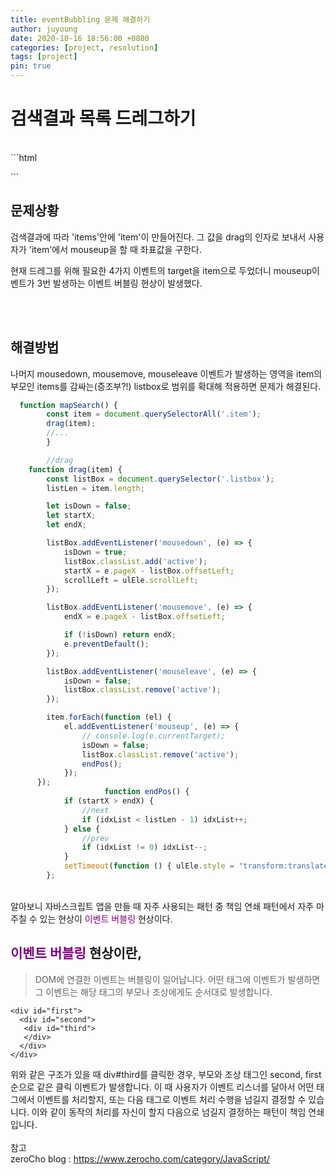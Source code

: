 ```yaml
---
title: eventBubbling 문제 해결하기
author: juyoung
date: 2020-10-16 18:56:00 +0800
categories: [project, resolution]
tags: [project]
pin: true
---
```


# 검색결과 목록 드레그하기
<br />
  ```html
    <div class="slider">
        <div class="listbox">
            <ul class="items">
<!-- <li class="item" id="0">
    </li>                 -->
            </ul>
        </div>
    </div>
```  

## 문제상황  

검색결과에 따라 'items'안에 'item'이 만들어진다. 그 값을 drag의 인자로 보내서 사용자가 'item'에서 mouseup을 할 때 좌표값을 구한다.

 현재 드레그를 위해 필요한 4가지 이벤트의 target을 item으로 두었더니 mouseup이벤트가 3번 발생하는 이벤트 버블링 현상이 발생했다.
   
<br />
<br />

## 해결방법
  
  나머지 mousedown, mousemove, mouseleave 이벤트가 발생하는 영역을 item의 부모인 items를 감싸는(증조부?!) listbox로 범위를 확대해 적용하면 문제가 해결된다.
  

```javascript
  function mapSearch() {
        const item = document.querySelectorAll('.item');
        drag(item);
        //...
        }

        //drag
    function drag(item) {
        const listBox = document.querySelector('.listbox');
        listLen = item.length;

        let isDown = false;
        let startX;
        let endX;

        listBox.addEventListener('mousedown', (e) => {
            isDown = true;
            listBox.classList.add('active');
            startX = e.pageX - listBox.offsetLeft;
            scrollLeft = ulEle.scrollLeft;
        });

        listBox.addEventListener('mousemove', (e) => {
            endX = e.pageX - listBox.offsetLeft;

            if (!isDown) return endX;
            e.preventDefault();
        });

        listBox.addEventListener('mouseleave', (e) => {
            isDown = false;
            listBox.classList.remove('active');
        });

        item.forEach(function (el) {
            el.addEventListener('mouseup', (e) => {
                // console.log(e.currentTarget);
                isDown = false;
                listBox.classList.remove('active');
                endPos();
            });
      });
                     function endPos() {
            if (startX > endX) {
                //next
                if (idxList < listLen - 1) idxList++;
            } else {
                //prev
                if (idxList != 0) idxList--;
            }
            setTimeout(function () { ulEle.style = "transform:translateX(" + (-420 * idxList) + "px);"; }, 100);
        };

```  
<br />
 알아보니 자바스크립트 앱을 만들 때 자주 사용되는 패턴 중 책임 연쇄 패턴에서 자주 마주칠 수 있는 현상이 <font color=purple>이벤트 버블링</font> 현상이다.
  

## <font color=purple>이벤트 버블링</font> 현상이란,

 > DOM에 연결한 이벤트는 버블링이 일어납니다. 어떤 태그에 이벤트가 발생하면 그 이벤트는 해당 태그의 부모나 조상에게도 순서대로 발생합니다. 
 ```
 <div id="first">
   <div id="second">
    <div id="third">
    </div>
   </div>
 </div>
 ```
 위와 같은 구조가 있을 때 div#third를 클릭한 경우, 부모와 조상 태그인 second, first 순으로 같은 클릭 이벤트가 발생합니다. 
 이 때 사용자가 이벤트 리스너를 달아서 어떤 태그에서 이벤트를 처리할지, 또는 다음 태그로 이벤트 처리 수행을 넘길지 결정할 수 있습니다. 이와 같이 동작의 처리를 자신이 할지 다음으로 넘길지 결정하는 패턴이 책임 연쇄입니다.
<br />
<br />
참고  
zeroCho blog : <https://www.zerocho.com/category/JavaScript/>